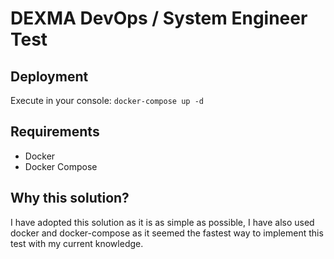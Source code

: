 # DEXMA DevOps / System Engineer Test

## Deployment

Execute in your console:
  ```docker-compose up -d```

## Requirements

* Docker
* Docker Compose

## Why this solution?

I have adopted this solution as it is as simple as possible, I have also used docker and docker-compose as it seemed the fastest way to implement this test with my current knowledge.